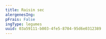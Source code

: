 ```yaml
---
title: Raisin sec
alergenesIng:
pFrais: False
ingType: legumes
uuid: 03a59111-b003-4fe5-8704-95d6e0312389
---
```

